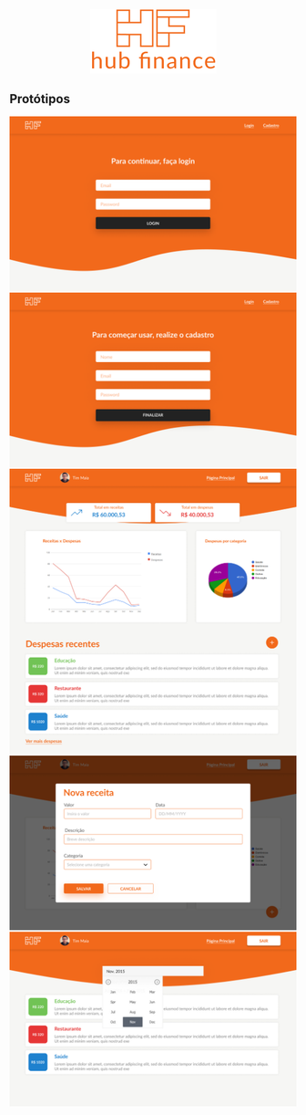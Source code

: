<p align="center">
  <img src="logo.png" />
</p>

## Protótipos
<p align="center">
  <img src="prototipo/login.png" />
  <img src="prototipo/cadastro.png" />
  <img src="prototipo/home.png" />
  <img src="prototipo/add_receita.png" />
  <img src="prototipo/lista.png" />
</p>